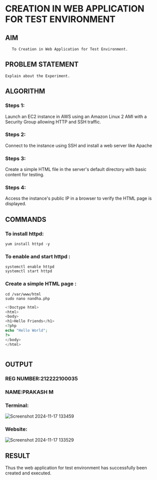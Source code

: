 # CREATION IN WEB APPLICATION FOR TEST ENVIRONMENT
  ## AIM
       To Creation in Web Application for Test Environment.
## PROBLEM STATEMENT
    Explain about the Experiment.

## ALGORITHM
 ### Steps 1: 
 Launch an EC2 instance in AWS using an Amazon Linux 2 AMI with a Security Group allowing HTTP and SSH traffic.
 ### Steps 2: 
 Connect to the instance using SSH and install a web server like Apache
 ### Steps 3:
 Create a simple HTML file in the server's default directory with basic content for testing.
 ### Steps 4:
 Access the instance's public IP in a browser to verify the HTML page is displayed.
 
 
## COMMANDS
### To install httpd:
```
yum install httpd -y
```
### To enable and start httpd :
```
systemctl enable httpd
systemctl start httpd
```
### Create a simple HTML page :
```
cd /var/www/html
sudo nano nandha.php
```

```php
<!Doctype html>
<html>
<body>
<h1>Hello Friends</h1>
<?php
echo "Hello World";
?>
</body>
</html>



```

## OUTPUT

### REG NUMBER:212222100035
### NAME:PRAKASH M

### Terminal:
![Screenshot 2024-11-17 133459](https://github.com/user-attachments/assets/9a352732-efee-49ce-a36d-2bcfcd9108e6)


### Website:
![Screenshot 2024-11-17 133529](https://github.com/user-attachments/assets/f956f30f-fc46-4287-874e-c08140c86481)


## RESULT
 Thus the web application for test environment has successfully been created and executed.

  
